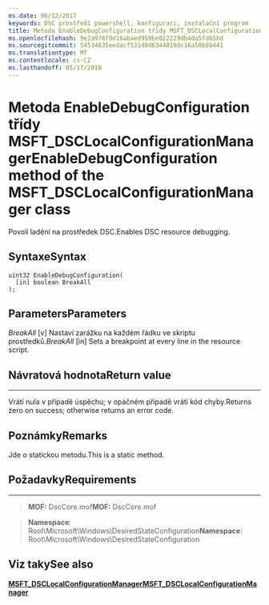 ```yaml
---
ms.date: 06/12/2017
keywords: DSC prostředí powershell, konfiguraci, instalační program
title: Metoda EnableDebugConfiguration třídy MSFT_DSCLocalConfigurationManager
ms.openlocfilehash: 9e2a978f9d16abaed959be022229db4da5fd65bd
ms.sourcegitcommit: 54534635eedacf531d8d6344019dc16a50b8b441
ms.translationtype: MT
ms.contentlocale: cs-CZ
ms.lasthandoff: 05/17/2018
---
```

# <a name="enabledebugconfiguration-method-of-the-msftdsclocalconfigurationmanager-class"></a><span data-ttu-id="67734-103">Metoda EnableDebugConfiguration třídy MSFT_DSCLocalConfigurationManager</span><span class="sxs-lookup"><span data-stu-id="67734-103">EnableDebugConfiguration method of the MSFT_DSCLocalConfigurationManager class</span></span>

<span data-ttu-id="67734-104">Povolí ladění na prostředek DSC.</span><span class="sxs-lookup"><span data-stu-id="67734-104">Enables DSC resource debugging.</span></span>

<a name="syntax"></a><span data-ttu-id="67734-105">Syntaxe</span><span class="sxs-lookup"><span data-stu-id="67734-105">Syntax</span></span>
------

```mof
uint32 EnableDebugConfiguration(
  [in] boolean BreakAll
);
```

<a name="parameters"></a><span data-ttu-id="67734-106">Parameters</span><span class="sxs-lookup"><span data-stu-id="67734-106">Parameters</span></span>
----------

<span data-ttu-id="67734-107">*BreakAll* \[v\] Nastaví zarážku na každém řádku ve skriptu prostředků.</span><span class="sxs-lookup"><span data-stu-id="67734-107">*BreakAll* \[in\] Sets a breakpoint at every line in the resource script.</span></span>

## <a name="return-value"></a><span data-ttu-id="67734-108">Návratová hodnota</span><span class="sxs-lookup"><span data-stu-id="67734-108">Return value</span></span>
------------

<span data-ttu-id="67734-109">Vrátí nula v případě úspěchu; v opačném případě vrátí kód chyby.</span><span class="sxs-lookup"><span data-stu-id="67734-109">Returns zero on success; otherwise returns an error code.</span></span>

## <a name="remarks"></a><span data-ttu-id="67734-110">Poznámky</span><span class="sxs-lookup"><span data-stu-id="67734-110">Remarks</span></span>

<span data-ttu-id="67734-111">Jde o statickou metodu.</span><span class="sxs-lookup"><span data-stu-id="67734-111">This is a static method.</span></span>

## <a name="requirements"></a><span data-ttu-id="67734-112">Požadavky</span><span class="sxs-lookup"><span data-stu-id="67734-112">Requirements</span></span>
------------
><span data-ttu-id="67734-113">**MOF:** DscCore.mof</span><span class="sxs-lookup"><span data-stu-id="67734-113">**MOF:** DscCore.mof</span></span>

><span data-ttu-id="67734-114">**Namespace**: Root\Microsoft\Windows\DesiredStateConfiguration</span><span class="sxs-lookup"><span data-stu-id="67734-114">**Namespace**: Root\Microsoft\Windows\DesiredStateConfiguration</span></span>


## <a name="see-also"></a><span data-ttu-id="67734-115">Viz taky</span><span class="sxs-lookup"><span data-stu-id="67734-115">See also</span></span>


[<span data-ttu-id="67734-116">**MSFT_DSCLocalConfigurationManager**</span><span class="sxs-lookup"><span data-stu-id="67734-116">**MSFT_DSCLocalConfigurationManager**</span></span>](msft-dsclocalconfigurationmanager.md)
